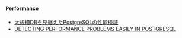 #### Performance

- [大規模DBを見据えたPostgreSQLの性能検証](https://www.pgecons.org/wp-content/uploads/2013/06/WG1-2012.pdf)
- [DETECTING PERFORMANCE PROBLEMS EASILY IN POSTGRESQL](https://www.cybertec-postgresql.com/en/detecting-performance-problems-easily-in-postgresql/)